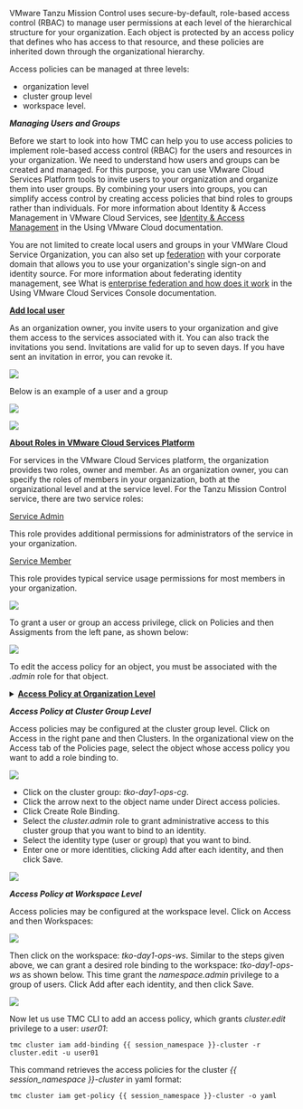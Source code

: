 
VMware Tanzu Mission Control uses secure-by-default, role-based access control (RBAC) to manage user permissions at each level of the hierarchical structure for your organization. Each object is protected by an access policy that defines who has access to that resource, and these policies are inherited down through the organizational hierarchy.

Access policies can be managed at three levels:

* organization level
* cluster group level 
* workspace level.

***Managing Users and Groups***

Before we start to look into how TMC can help you to use access policies to implement role-based access control (RBAC) for the users and resources in your organization. We need to understand how users and groups can be created and managed. For this purpose, you can use VMware Cloud Services Platform tools to invite users to your organization and organize them into user groups. 
By combining your users into groups, you can simplify access control by creating access policies that bind roles to groups rather than individuals. For more information about Identity & Access Management in VMware Cloud Services, see [Identity & Access Management](https://docs.vmware.com/en/VMware-Cloud-services/services/Using-VMware-Cloud-Services/GUID-D8316607-FE94-4DBA-9712-5CAD4DE885B5.html) in the Using VMware Cloud documentation.

You are not limited to create local users and groups in your VMWare Cloud Service Organization, you can also set up <ins>federation</ins> with your corporate domain that allows you to use your organization's single sign-on and identity source. For more information about federating identity management, see What is [enterprise federation and how does it work](https://docs.vmware.com/en/VMware-Cloud-services/services/setting-up-enterprise-federation-cloud-services/GUID-76FAECB3-CFAA-461E-B9C9-2A49C39CD17F.html) in the Using VMware Cloud Services Console documentation.

<ins>**Add local user**</ins> 

As an organization owner, you invite users to your organization and give them access to the services associated with it. You can also track the invitations you send. Invitations are valid for up to seven days. If you have sent an invitation in error, you can revoke it.

![](./images/csp-adduser.png)

Below is an example of a user and a group

![](./images/csp-users.png)

![](./images/csp-groups.png)

<ins>**About Roles in VMware Cloud Services Platform**</ins>

For services in the VMware Cloud Services platform, the organization provides two roles, owner and member. As an organization owner, you can specify the roles of members in your organization, both at the organizational level and at the service level. For the Tanzu Mission Control service, there are two service roles:

<ins>Service Admin</ins>

This role provides additional permissions for administrators of the service in your organization.

<ins>Service Member</ins>

This role provides typical service usage permissions for most members in your organization.

![](./images/csp-roles.png)

To grant a user or group an access privilege, click on Policies and then Assigments from the left pane, as shown below:

![](./images/policies.png)

To edit the access policy for an object, you must be associated with the *.admin* role for that object.

<details>
  <summary><b><u>Access Policy at Organization Level</u></b></summary>
  <p>
  Access policies may be configured at the organization level either using TMC Console or TMC CLI . 
  </p>
    <details>
    <summary><b>TMC Console</b></summary>
    <p>

* Click on Access then the root organization in the left pane.
* In the organizational view on the Access tab of the Policies page, select the object whose access policy you want to add a role binding to.

![](./images/policy-org.png)

- Click on the organization:  *Partner - Tanzu SE Americas*
- Click the arrow next to the object name *Partner - Tanzu SE Americas* under Direct access policies.
- Click Create Role Binding.
- Select the *cluster.admin* role to grant administrative access to this cluster group that you want to bind to an identity.
- Select the identity type (user or group) that you want to bind.
- Enter one or more identities, clicking Add after each identity, and then click Save.
    </p> 
    </details>
    <details>
    <summary><b>TMC CLI</b></summary>
    <p>

    ```execute-1
    tmc organization iam add-binding -r cluster.edit -u user01 
    ```
    </p> 
    </details>

</details>


***Access Policy at Cluster Group Level***

Access policies may be configured at the cluster group level. Click on 
Access in the right pane and then Clusters.
In the organizational view on the Access tab of the Policies page, select the object whose access policy you want to add a role binding to.

![](./images/policy-access-cg-1.png)

- Click on the cluster group:  *tko-day1-ops-cg*. 
- Click the arrow next to the object name under Direct access policies.
- Click Create Role Binding.
- Select the *cluster.admin* role to grant administrative access to this cluster group that you want to bind to an identity.
- Select the identity type (user or group) that you want to bind.
- Enter one or more identities, clicking Add after each identity, and then click Save.

![](./images/policy-access-cg-2.png)

***Access Policy  at Workspace Level***

Access policies may be configured at the workspace level. Click on Access and then Workspaces:

![](./images/policy-access-ws-1.png)

Then click on the workspace: *tko-day1-ops-ws*. Similar to the steps given above, we can grant a desired
role binding to the workspace:  *tko-day1-ops-ws* as shown below. 
This time grant the *namespace.admin* privilege to a group of users. 
 Click Add after each identity, and then click Save.

![](./images/policy-access-ws-2.png)


[//]: # (This is a comment line)
Now let us use TMC CLI to add an access policy, which
grants *cluster.edit* privilege to a user: *user01*: 
```execute-1
tmc cluster iam add-binding {{ session_namespace }}-cluster -r cluster.edit -u user01 
```

This command retrieves the access policies for the cluster *{{ session_namespace }}-cluster* in yaml format:
```execute-1
tmc cluster iam get-policy {{ session_namespace }}-cluster -o yaml
```
